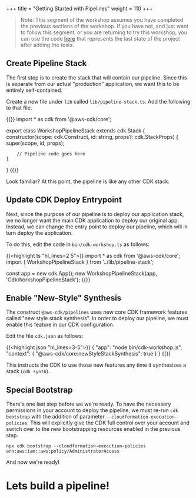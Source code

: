 +++
title = "Getting Started with Pipelines"
weight = 110
+++

> Note: This segment of the workshop assumes you have completed the previous sections of the workshop. If you have not, and just want to follow this segment, or you are returning to try this workshop, you can use the code [here](https://github.com/aws-samples/aws-cdk-intro-workshop/tree/master/code/typescript/tests-workshop) that represents the last state of the project after adding the tests.

## Create Pipeline Stack
The first step is to create the stack that will contain our pipeline.
Since this is separate from our actual "production" application, we want this to be entirely self-contained.

Create a new file under `lib` called `lib/pipeline-stack.ts`. Add the following to that file.

{{<highlight ts>}}
import * as cdk from '@aws-cdk/core';

export class WorkshopPipelineStack extends cdk.Stack {
    constructor(scope: cdk.Construct, id: string, props?: cdk.StackProps) {
        super(scope, id, props);

        // Pipeline code goes here
    }
}
{{</highlight>}}

Look familiar? At this point, the pipeline is like any other CDK stack.

## Update CDK Deploy Entrypoint
Next, since the purpose of our pipeline is to deploy our application stack, we no longer want the main CDK application to deploy our original app. Instead, we can change the entry point to deploy our pipeline, which will in turn deploy the application.

To do this, edit the code in `bin/cdk-workshop.ts` as follows:

{{<highlight ts "hl_lines=2 5">}}
import * as cdk from '@aws-cdk/core';
import { WorkshopPipelineStack } from '../lib/pipeline-stack';

const app = new cdk.App();
new WorkshopPipelineStack(app, 'CdkWorkshopPipelineStack');
{{</highlight>}}

## Enable "New-Style" Synthesis
The construct `@aws-cdk/pipelines` uses new core CDK framework features called "new style stack synthesis". In order to deploy our pipeline, we must enable this feature in our CDK configuration.

Edit the file `cdk.json` as follows:

{{<highlight json "hl_lines=3-5">}}
{
    "app": "node bin/cdk-workshop.js",
    "context": {
        "@aws-cdk/core:newStyleStackSynthesis": true
    }
}
{{</highlight>}}

This instructs the CDK to use those new features any time it synthesizes a stack (`cdk synth`).

## Special Bootstrap
There's one last step before we we're ready. To have the necessary permissions in your account to deploy the pipeline, we must re-run `cdk bootstrap` with the addition of parameter `--cloudformation-execution-policies`. This will explicitly give the CDK full control over your account and switch over to the new bootstrapping resources enabled in the previous step.

```
npx cdk bootstrap --cloudformation-execution-policies arn:aws:iam::aws:policy/AdministratorAccess
```

And now we're ready!

# Lets build a pipeline!
